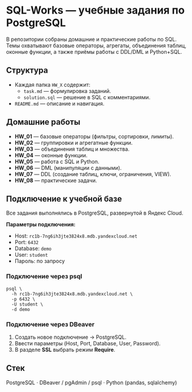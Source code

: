 # SQL-Works — учебные задания по PostgreSQL

В репозитории собраны домашние и практические работы по SQL.  
Темы охватывают базовые операторы, агрегаты, объединения таблиц, оконные функции, а также приёмы работы с DDL/DML и Python+SQL.

## Структура
- Каждая папка `HW_X` содержит:
  - `task.md` — формулировка заданий.
  - `solution.sql` — решение в SQL с комментариями.
- `README.md` — описание и навигация.

## Домашние работы
- **HW_01** — базовые операторы (фильтры, сортировки, лимиты).  
- **HW_02** — группировки и агрегатные функции.  
- **HW_03** — объединения таблиц и множества.  
- **HW_04** — оконные функции.  
- **HW_05** — работа с SQL и Python.  
- **HW_06** — DML (манипуляции с данными).  
- **HW_07** — DDL (создание таблиц, ключи, ограничения, VIEW).  
- **HW_08** — практические задачи.  

## Подключение к учебной базе
Все задания выполнялись в PostgreSQL, развернутой в Яндекс Cloud.

**Параметры подключения:**
- Host: `rc1b-7ng6ih3jte3824x8.mdb.yandexcloud.net`
- Port: `6432`
- Database: `demo`
- User: `student`
- Пароль: по запросу

### Подключение через psql
    psql \
      -h rc1b-7ng6ih3jte3824x8.mdb.yandexcloud.net \
      -p 6432 \
      -U student \
      -d demo

### Подключение через DBeaver
1. Создать новое подключение → PostgreSQL.  
2. Ввести параметры (Host, Port, Database, User, Password).  
3. В разделе **SSL** выбрать режим **Require**.  

## Стек
PostgreSQL · DBeaver / pgAdmin / psql · Python (pandas, sqlalchemy)
